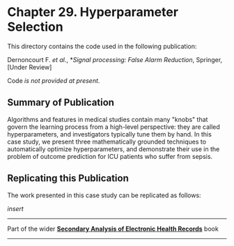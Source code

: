 # Chapter 29. Hyperparameter Selection

This directory contains the code used in the following publication:

Dernoncourt F. *et al.*, **Signal processing: False Alarm Reduction*, Springer, [Under Review]

Code _is not provided at present_.

## Summary of Publication

Algorithms and features in medical studies contain many "knobs" that govern the learning process from a high-level perspective: they are called hyperparameters, and investigators typically tune them by hand. In this case study, we present three mathematically grounded techniques to automatically optimize hyperparameters, and demonstrate their use in the problem of outcome prediction for ICU patients who suffer from sepsis.

## Replicating this Publication

The work presented in this case study can be replicated as follows:

*insert*


***
Part of the wider **[Secondary Analysis of Electronic Health Records](https://github.com/MIT-LCP/critical-data-book)** book
***

